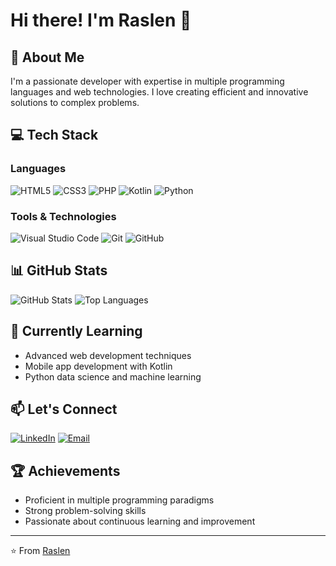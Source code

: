 # Hi there! I'm Raslen 👋

## 🚀 About Me
I'm a passionate developer with expertise in multiple programming languages and web technologies. I love creating efficient and innovative solutions to complex problems.

## 💻 Tech Stack

### Languages
![HTML5](https://img.shields.io/badge/html5-%23E34F26.svg?style=for-the-badge&logo=html5&logoColor=white)
![CSS3](https://img.shields.io/badge/css3-%231572B6.svg?style=for-the-badge&logo=css3&logoColor=white)
![PHP](https://img.shields.io/badge/php-%23777BB4.svg?style=for-the-badge&logo=php&logoColor=white)
![Kotlin](https://img.shields.io/badge/kotlin-%230095D5.svg?style=for-the-badge&logo=kotlin&logoColor=white)
![Python](https://img.shields.io/badge/python-3670A0?style=for-the-badge&logo=python&logoColor=ffdd54)

### Tools & Technologies
![Visual Studio Code](https://img.shields.io/badge/Visual%20Studio%20Code-0078d7.svg?style=for-the-badge&logo=visual-studio-code&logoColor=white)
![Git](https://img.shields.io/badge/git-%23F05033.svg?style=for-the-badge&logo=git&logoColor=white)
![GitHub](https://img.shields.io/badge/github-%23121011.svg?style=for-the-badge&logo=github&logoColor=white)

## 📊 GitHub Stats
![GitHub Stats](https://github-readme-stats.vercel.app/api?username=raslenabb12&show_icons=true&theme=radical)
![Top Languages](https://github-readme-stats.vercel.app/api/top-langs/?username=raslenabb12&layout=compact&theme=radical)

## 🌱 Currently Learning
- Advanced web development techniques
- Mobile app development with Kotlin
- Python data science and machine learning

## 📫 Let's Connect
[![LinkedIn](https://img.shields.io/badge/LinkedIn-0077B5?style=for-the-badge&logo=linkedin&logoColor=white)](YOUR_LINKEDIN_URL)
[![Email](https://img.shields.io/badge/Email-D14836?style=for-the-badge&logo=gmail&logoColor=white)](mailto:YOUR_EMAIL)

## 🏆 Achievements
- Proficient in multiple programming paradigms
- Strong problem-solving skills
- Passionate about continuous learning and improvement

---

⭐️ From [Raslen](https://github.com/raslenabb12)
